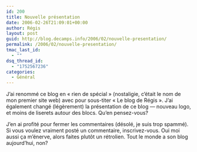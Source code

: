 ```yaml
---
id: 200
title: Nouvelle présentation
date: 2006-02-26T21:09:01+00:00
author: Régis
layout: post
guid: http://blog.decamps.info/2006/02/nouvelle-presentation/
permalink: /2006/02/nouvelle-presentation/
tmac_last_id:
  - ""
dsq_thread_id:
  - "1752567236"
categories:
  - Général
---
```

J&rsquo;ai renommé ce blog en « rien de spécial » (nostaligie, c&rsquo;était le nom de mon premier site web) avec pour sous-titer « Le blog de Régis ». J&rsquo;ai également changé (légèrement) la présentation de ce blog &#8212; nouveau logo, et moins de liserets autour des blocs. Qu&rsquo;en pensez-vous?

J&rsquo;en ai profité pour fermer les commentaires (désolé, je suis trop spammé). Si vous voulez vraiment posté un commentaire, inscrivez-vous. Oui moi aussi ça m&rsquo;énerve, alors faites plutôt un rétrolien. Tout le monde a son blog aujourd&rsquo;hui, non?